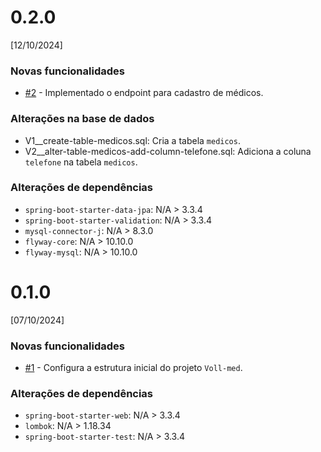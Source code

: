 # 0.2.0
[12/10/2024]

### Novas funcionalidades
* [#2](https://github.com/atkwaves/alura-vollmed-backend/issues/2) - Implementado o endpoint para cadastro de médicos.

### Alterações na base de dados
* V1__create-table-medicos.sql: Cria a tabela `medicos`.
* V2__alter-table-medicos-add-column-telefone.sql: Adiciona a coluna `telefone` na tabela `medicos`.

### Alterações de dependências
* `spring-boot-starter-data-jpa`: N/A > 3.3.4
* `spring-boot-starter-validation`: N/A > 3.3.4
* `mysql-connector-j`: N/A > 8.3.0
* `flyway-core`: N/A > 10.10.0
* `flyway-mysql`: N/A > 10.10.0

# 0.1.0
[07/10/2024]

### Novas funcionalidades
* [#1](https://github.com/atkwaves/alura-vollmed-backend/issues/1) - Configura a estrutura inicial do projeto `Voll-med`.

### Alterações de dependências
* `spring-boot-starter-web`: N/A > 3.3.4
* `lombok`: N/A > 1.18.34
* `spring-boot-starter-test`: N/A > 3.3.4